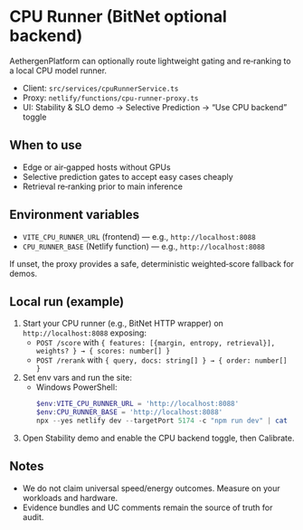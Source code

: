 CPU Runner (BitNet optional backend)
===================================

AethergenPlatform can optionally route lightweight gating and re‑ranking to a local CPU model runner.

- Client: `src/services/cpuRunnerService.ts`
- Proxy: `netlify/functions/cpu-runner-proxy.ts`
- UI: Stability & SLO demo → Selective Prediction → “Use CPU backend” toggle

When to use
----------
- Edge or air‑gapped hosts without GPUs
- Selective prediction gates to accept easy cases cheaply
- Retrieval re‑ranking prior to main inference

Environment variables
---------------------
- `VITE_CPU_RUNNER_URL` (frontend) — e.g., `http://localhost:8088`
- `CPU_RUNNER_BASE` (Netlify function) — e.g., `http://localhost:8088`

If unset, the proxy provides a safe, deterministic weighted‑score fallback for demos.

Local run (example)
-------------------
1. Start your CPU runner (e.g., BitNet HTTP wrapper) on `http://localhost:8088` exposing:
   - `POST /score` with `{ features: [{margin, entropy, retrieval}], weights? } → { scores: number[] }`
   - `POST /rerank` with `{ query, docs: string[] } → { order: number[] }`
2. Set env vars and run the site:
   - Windows PowerShell:
     ```powershell
     $env:VITE_CPU_RUNNER_URL = 'http://localhost:8088'
     $env:CPU_RUNNER_BASE = 'http://localhost:8088'
     npx --yes netlify dev --targetPort 5174 -c "npm run dev" | cat
     ```
3. Open Stability demo and enable the CPU backend toggle, then Calibrate.

Notes
-----
- We do not claim universal speed/energy outcomes. Measure on your workloads and hardware.
- Evidence bundles and UC comments remain the source of truth for audit.


